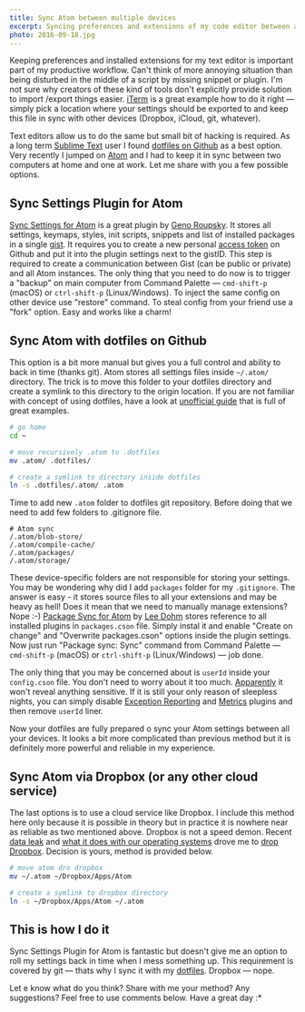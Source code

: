 ```yaml
---
title: Sync Atom between multiple devices
excerpt: Syncing preferences and extensions of my code editor between all my devices is part of my productive workflow. That's how I do it with Atom by Github.
photo: 2016-09-18.jpg
---
```


Keeping preferences and installed extensions for my text editor is important part of my productive workflow. Can't think of more annoying situation than being disturbed in the middle of a script by missing snippet or plugin. I'm not sure why creators of these kind of tools don't explicitly provide solution to import /export things easier. [iTerm](https://www.iterm2.com/) is a great example how to do it right — simply pick a location where your settings should be exported to and keep this file in sync with other devices (Dropbox, iCloud, git, whatever).

Text editors allow us to do the same but small bit of hacking is required. As a long term [Sublime Text](https://www.sublimetext.com/) user I found [dotfiles on Github](https://dotfiles.github.io/) as a best option. Very recently I jumped on [Atom](https://atom.io/) and I had to keep it in sync between two computers at home and one at work. Let me share with you a few possible options.

## Sync Settings Plugin for Atom

[Sync Settings for Atom](https://atom.io/packages/sync-settings) is a great plugin by [Geno Roupsky](https://github.com/groupsky). It stores all settings, keymaps, styles, init scripts, snippets and list of installed packages in a single  [gist](https://gist.github.com/). It requires you to create a new personal [access token](https://github.com/settings/tokens/new) on Github and put it into the plugin settings next to the gistID. This step is required to create a communication between Gist (can be public or private) and all Atom instances. The only thing that you need to do now is to trigger a "backup" on main computer from Command Palette — `cmd-shift-p` (macOS) or `ctrl-shift-p` (Linux/Windows). To inject the same config on other device use "restore" command. To steal config from your friend use a "fork" option. Easy and works like a charm!

## Sync Atom with dotfiles on Github

This option is a bit more manual but gives you a full control and ability to back in time (thanks git). Atom stores all settings files inside `~/.atom/` directory. The trick is to move this folder to your dotfiles directory and create a symlink to this directory to the origin location. If you are not familiar with concept of using dotfiles, have a look at [unofficial guide](https://dotfiles.github.io/) that is full of great examples.

```bash
# go home
cd ~

# move recursively .atom to .dotfiles
mv .atom/ .dotfiles/

# create a symlink to directory inside dotfiles
ln -s .dotfiles/.atom/ .atom
```

Time to add new `.atom` folder to dotfiles git repository. Before doing that we need to add few folders to .gitignore file.

```
# Atom sync
/.atom/blob-store/
/.atom/compile-cache/
/.atom/packages/
/.atom/storage/
```

These device-specific folders are not responsible for storing your settings. You may be wondering why did I add `packages` folder for my `.gitignore`. The answer is easy - it stores source files to all your extensions and may be heavy as hell! Does it mean that we need to manually manage extensions? Nope :-) [Package Sync for Atom](https://atom.io/packages/package-sync) by [Lee Dohm](https://github.com/lee-dohm) stores reference to all installed plugins in `packages.cson` file. Simply instal it and enable "Create on change" and "Overwrite packages.cson" options inside the plugin settings. Now just run "Package sync: Sync" command from Command Palette — `cmd-shift-p` (macOS) or `ctrl-shift-p` (Linux/Windows) — job done.

The only thing that you may be concerned about is `userId` inside your `config.cson` file. You don't need to worry about it too much. [Apparently](https://github.com/atom/metrics/issues/18#issuecomment-36484448) it won't reveal anything sensitive. If it is still your only reason of sleepless nights, you can simply disable [Exception Reporting](https://atom.io/packages/exception-reporting) and [Metrics](https://atom.io/packages/metrics) plugins and then remove `userId` liner.

Now your dotfiles are fully prepared o sync your Atom settings between all your devices. It looks a bit more complicated than previous method but it is definitely more powerful and reliable in my experience.

## Sync Atom via Dropbox (or any other cloud service)

The last options is to use a cloud service like Dropbox. I include this method here only because it is possible in theory but in practice it is nowhere near as reliable as two mentioned above. Dropbox is not a speed demon. Recent [data leak](https://www.troyhunt.com/the-dropbox-hack-is-real/) and [what it does with our operating systems](http://applehelpwriter.com/2016/08/29/discovering-how-dropbox-hacks-your-mac/) drove me to [drop Dropbox](http://www.drop-dropbox.com/). Decision is yours, method is provided below.

```bash
# move atom dro dropbox
mv ~/.atom ~/Dropbox/Apps/Atom

# create a symlink to dropbox directory
ln -s ~/Dropbox/Apps/Atom ~/.atom
```

## This is how I do it

Sync Settings Plugin for Atom is fantastic but doesn't give me an option to roll my settings back in time when I mess something up. This requirement is covered by git — thats why I sync it with my [dotfiles](https://github.com/pawelgrzybek/dotfiles). Dropbox — nope.

Let e know what do you think? Share with me your method? Any suggestions? Feel free to use comments below. Have a great day :*
